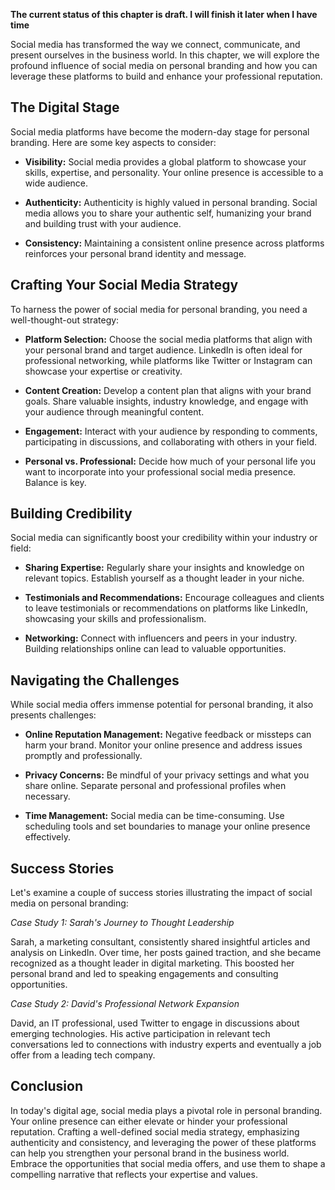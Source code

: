 **The current status of this chapter is draft. I will finish it later when I have time**

Social media has transformed the way we connect, communicate, and present ourselves in the business world. In this chapter, we will explore the profound influence of social media on personal branding and how you can leverage these platforms to build and enhance your professional reputation.

The Digital Stage
-----------------

Social media platforms have become the modern-day stage for personal branding. Here are some key aspects to consider:

* **Visibility:** Social media provides a global platform to showcase your skills, expertise, and personality. Your online presence is accessible to a wide audience.

* **Authenticity:** Authenticity is highly valued in personal branding. Social media allows you to share your authentic self, humanizing your brand and building trust with your audience.

* **Consistency:** Maintaining a consistent online presence across platforms reinforces your personal brand identity and message.

Crafting Your Social Media Strategy
-----------------------------------

To harness the power of social media for personal branding, you need a well-thought-out strategy:

* **Platform Selection:** Choose the social media platforms that align with your personal brand and target audience. LinkedIn is often ideal for professional networking, while platforms like Twitter or Instagram can showcase your expertise or creativity.

* **Content Creation:** Develop a content plan that aligns with your brand goals. Share valuable insights, industry knowledge, and engage with your audience through meaningful content.

* **Engagement:** Interact with your audience by responding to comments, participating in discussions, and collaborating with others in your field.

* **Personal vs. Professional:** Decide how much of your personal life you want to incorporate into your professional social media presence. Balance is key.

Building Credibility
--------------------

Social media can significantly boost your credibility within your industry or field:

* **Sharing Expertise:** Regularly share your insights and knowledge on relevant topics. Establish yourself as a thought leader in your niche.

* **Testimonials and Recommendations:** Encourage colleagues and clients to leave testimonials or recommendations on platforms like LinkedIn, showcasing your skills and professionalism.

* **Networking:** Connect with influencers and peers in your industry. Building relationships online can lead to valuable opportunities.

Navigating the Challenges
-------------------------

While social media offers immense potential for personal branding, it also presents challenges:

* **Online Reputation Management:** Negative feedback or missteps can harm your brand. Monitor your online presence and address issues promptly and professionally.

* **Privacy Concerns:** Be mindful of your privacy settings and what you share online. Separate personal and professional profiles when necessary.

* **Time Management:** Social media can be time-consuming. Use scheduling tools and set boundaries to manage your online presence effectively.

Success Stories
---------------

Let's examine a couple of success stories illustrating the impact of social media on personal branding:

*Case Study 1: Sarah's Journey to Thought Leadership*

Sarah, a marketing consultant, consistently shared insightful articles and analysis on LinkedIn. Over time, her posts gained traction, and she became recognized as a thought leader in digital marketing. This boosted her personal brand and led to speaking engagements and consulting opportunities.

*Case Study 2: David's Professional Network Expansion*

David, an IT professional, used Twitter to engage in discussions about emerging technologies. His active participation in relevant tech conversations led to connections with industry experts and eventually a job offer from a leading tech company.

Conclusion
----------

In today's digital age, social media plays a pivotal role in personal branding. Your online presence can either elevate or hinder your professional reputation. Crafting a well-defined social media strategy, emphasizing authenticity and consistency, and leveraging the power of these platforms can help you strengthen your personal brand in the business world. Embrace the opportunities that social media offers, and use them to shape a compelling narrative that reflects your expertise and values.
